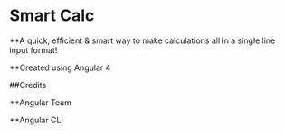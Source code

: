 # Smart Calc

**A quick, efficient & smart way to make calculations all in a single line input format!

**Created using Angular 4


##Credits

**Angular Team

**Angular CLI
